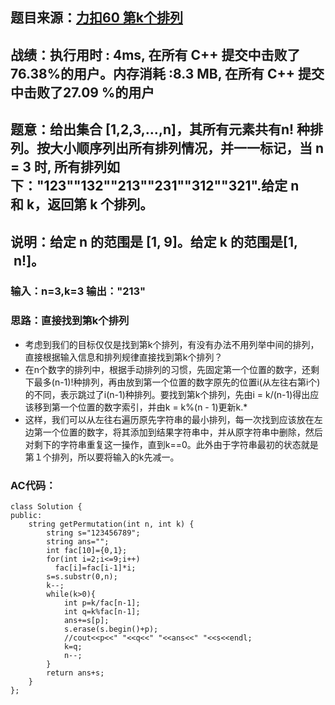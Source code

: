## 题目来源：[力扣60 第k个排列](https://leetcode-cn.com/problems/permutation-sequence/)

## 战绩：执行用时 : 4ms, 在所有 C++ 提交中击败了 76.38%的用户。内存消耗 :8.3 MB, 在所有 C++ 提交中击败了27.09 %的用户

## 题意：给出集合 [1,2,3,…,n]，其所有元素共有n! 种排列。按大小顺序列出所有排列情况，并一一标记，当 n = 3 时, 所有排列如下："123""132""213""231""312""321".给定 n 和 k，返回第 k 个排列。

## 说明：给定 n 的范围是 [1, 9]。给定 k 的范围是[1,  n!]。

### 输入：n=3,k=3 输出："213"

### 思路：直接找到第k个排列
  - 考虑到我们的目标仅仅是找到第k个排列，有没有办法不用列举中间的排列，直接根据输入信息和排列规律直接找到第k个排列？
  - 在n个数字的排列中，根据手动排列的习惯，先固定第一个位置的数字，还剩下最多(n-1)!种排列，再由放到第一个位置的数字原先的位置i(从左往右第i个)的不同，表示跳过了i(n-1)种排列。要找到第k个排列，先由i = k/(n-1)得出应该移到第一个位置的数字索引，并由k = k%(n - 1)更新k.*
  - 这样，我们可以从左往右遍历原先字符串的最小排列，每一次找到应该放在左边第一个位置的数字，将其添加到结果字符串中，并从原字符串中删除，然后对剩下的字符串重复这一操作，直到k==0。此外由于字符串最初的状态就是第１个排列，所以要将输入的k先减一。

### AC代码：

```
class Solution {
public:
    string getPermutation(int n, int k) {
        string s="123456789";
        string ans="";
        int fac[10]={0,1};
        for(int i=2;i<=9;i++)
          fac[i]=fac[i-1]*i;
        s=s.substr(0,n);
        k--;
        while(k>0){
            int p=k/fac[n-1];
            int q=k%fac[n-1];
            ans+=s[p];
            s.erase(s.begin()+p);
            //cout<<p<<" "<<q<<" "<<ans<<" "<<s<<endl;
            k=q;
            n--;
        }
        return ans+s;
    }
};
```

